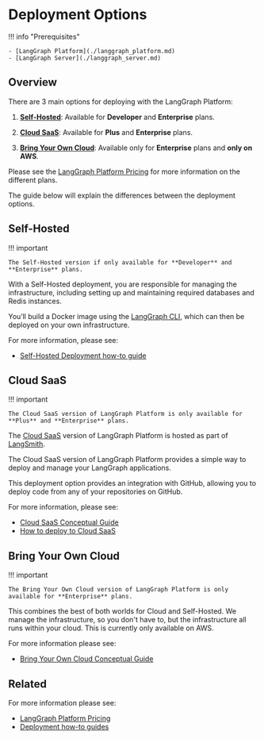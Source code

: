 # Deployment Options

!!! info "Prerequisites"

    - [LangGraph Platform](./langgraph_platform.md)
    - [LangGraph Server](./langgraph_server.md)

## Overview

There are 3 main options for deploying with the LangGraph Platform:

1. **[Self-Hosted](#self-hosted)**: Available for **Developer** and **Enterprise** plans.

2. **[Cloud SaaS](#cloud-saas)**: Available for **Plus** and **Enterprise** plans.

3. **[Bring Your Own Cloud](#bring-your-own-cloud)**: Available only for **Enterprise** plans and **only on AWS**.

Please see the [LangGraph Platform Pricing](https://www.langchain.com/langgraph-platform-pricing) for more information on the different plans.

The guide below will explain the differences between the deployment options.

## Self-Hosted

!!! important

    The Self-Hosted version if only available for **Developer** and **Enterprise** plans.

With a Self-Hosted deployment, you are responsible for managing the infrastructure, including setting up and maintaining required databases and Redis instances.

You’ll build a Docker image using the [LangGraph CLI](./langgraph_cli.md), which can then be deployed on your own infrastructure.

For more information, please see:

* [Self-Hosted Deployment how-to guide](../how-tos/deploy-self-hosted.md)

## Cloud SaaS

!!! important

    The Cloud SaaS version of LangGraph Platform is only available for **Plus** and **Enterprise** plans.


The [Cloud SaaS](./langgraph_cloud.md) version of LangGraph Platform is hosted as part of [LangSmith](https://smith.langchain.com/).

The Cloud SaaS version of LangGraph Platform provides a simple way to deploy and manage your LangGraph applications.

This deployment option provides an integration with GitHub, allowing you to deploy code from any of your repositories on GitHub.

For more information, please see:

* [Cloud SaaS Conceptual Guide](./langgraph_cloud.md)
* [How to deploy to Cloud SaaS](../cloud/deployment/cloud.md)


## Bring Your Own Cloud

!!! important

    The Bring Your Own Cloud version of LangGraph Platform is only available for **Enterprise** plans.


This combines the best of both worlds for Cloud and Self-Hosted. We manage the infrastructure, so you don't have to, but the infrastructure all runs within your cloud. This is currently only available on AWS.

For more information please see:

* [Bring Your Own Cloud Conceptual Guide](./bring_your_own_cloud.md)

## Related

For more information please see:

* [LangGraph Platform Pricing](https://www.langchain.com/langgraph-platform-pricing)
* [Deployment how-to guides](../how-tos/index.md#deployment)
